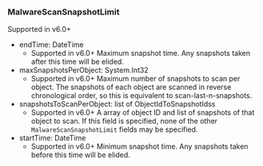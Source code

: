 ### MalwareScanSnapshotLimit
Supported in v6.0+

- endTime: DateTime
  - Supported in v6.0+
  Maximum snapshot time.  Any snapshots taken after this time will be elided.
- maxSnapshotsPerObject: System.Int32
  - Supported in v6.0+
  Maximum number of snapshots to scan per object.  The snapshots of each object are scanned in reverse chronological order, so this is equivalent to scan-last-n-snapshots.
- snapshotsToScanPerObject: list of ObjectIdToSnapshotIdss
  - Supported in v6.0+
  A array of object ID and list of snapshots of that object to scan. If this field is specified, none of the other `MalwareScanSnapshotLimit` fields may be specified.
- startTime: DateTime
  - Supported in v6.0+
  Minimum snapshot time.  Any snapshots taken before this time will be elided.
